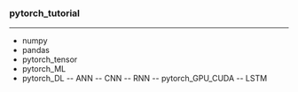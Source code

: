 ### pytorch_tutorial
---
- numpy
- pandas
- pytorch_tensor
- pytorch_ML
- pytorch_DL
    -- ANN
    -- CNN
    -- RNN
    -- pytorch_GPU_CUDA
    -- LSTM
